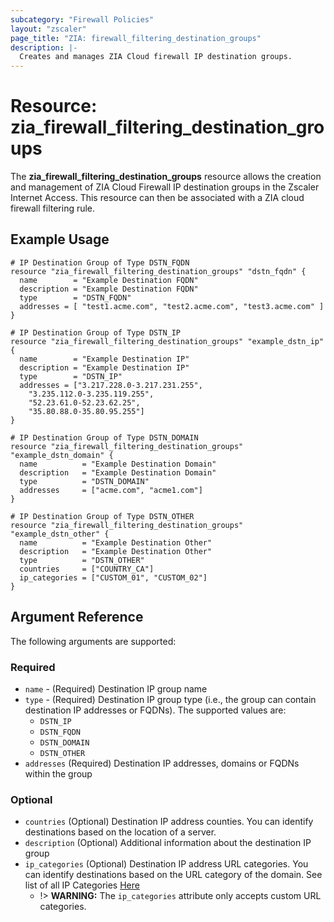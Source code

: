```yaml
---
subcategory: "Firewall Policies"
layout: "zscaler"
page_title: "ZIA: firewall_filtering_destination_groups"
description: |-
  Creates and manages ZIA Cloud firewall IP destination groups.
---
```


# Resource: zia_firewall_filtering_destination_groups

The **zia_firewall_filtering_destination_groups** resource allows the creation and management of ZIA Cloud Firewall IP destination groups in the Zscaler Internet Access. This resource can then be associated with a ZIA cloud firewall filtering rule.

## Example Usage

```hcl
# IP Destination Group of Type DSTN_FQDN
resource "zia_firewall_filtering_destination_groups" "dstn_fqdn" {
  name        = "Example Destination FQDN"
  description = "Example Destination FQDN"
  type        = "DSTN_FQDN"
  addresses = [ "test1.acme.com", "test2.acme.com", "test3.acme.com" ]
}
```

```hcl
# IP Destination Group of Type DSTN_IP
resource "zia_firewall_filtering_destination_groups" "example_dstn_ip" {
  name        = "Example Destination IP"
  description = "Example Destination IP"
  type        = "DSTN_IP"
  addresses = ["3.217.228.0-3.217.231.255",
    "3.235.112.0-3.235.119.255",
    "52.23.61.0-52.23.62.25",
    "35.80.88.0-35.80.95.255"]
}
```

```hcl
# IP Destination Group of Type DSTN_DOMAIN
resource "zia_firewall_filtering_destination_groups" "example_dstn_domain" {
  name          = "Example Destination Domain"
  description   = "Example Destination Domain"
  type          = "DSTN_DOMAIN"
  addresses     = ["acme.com", "acme1.com"]
}
```

```hcl
# IP Destination Group of Type DSTN_OTHER
resource "zia_firewall_filtering_destination_groups" "example_dstn_other" {
  name          = "Example Destination Other"
  description   = "Example Destination Other"
  type          = "DSTN_OTHER"
  countries     = ["COUNTRY_CA"]
  ip_categories = ["CUSTOM_01", "CUSTOM_02"]
}
```

## Argument Reference

The following arguments are supported:

### Required

* `name` - (Required) Destination IP group name
* `type` - (Required) Destination IP group type (i.e., the group can contain destination IP addresses or FQDNs). The supported values are:
  * `DSTN_IP`
  * `DSTN_FQDN`
  * `DSTN_DOMAIN`
  * `DSTN_OTHER`
* `addresses` (Required) Destination IP addresses, domains or FQDNs within the group

### Optional

* `countries` (Optional) Destination IP address counties. You can identify destinations based on the location of a server.
* `description` (Optional) Additional information about the destination IP group
* `ip_categories` (Optional) Destination IP address URL categories. You can identify destinations based on the URL category of the domain. See list of all IP Categories [Here](https://help.zscaler.com/zia/firewall-policies#/ipDestinationGroups-get)
  * !> **WARNING:** The `ip_categories` attribute only accepts custom URL categories.
